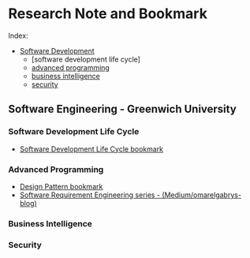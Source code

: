 # Research Note and Bookmark
Index:
- [Software Development](#software-engineering---greenwich-university)
  - [software development life cycle]
  - [advanced programming](#advanced-programming)
  - [business intelligence](#business-intelligence)
  - [security](#security)





## Software Engineering - Greenwich University
### Software Development Life Cycle
 - [Software Development Life Cycle bookmark](https://keep.google.com/u/0/#label/Software%20Development%20Life%20Cycle)

### Advanced Programming
 - [Design Pattern bookmark](https://keep.google.com/u/0/#label/Design%20Pattern)
 - [Software Requirement Engineering series - (Medium/omarelgabrys-blog)](https://medium.com/omarelgabrys-blog/requirements-engineering-introduction-part-1-6d49001526d3)


### Business Intelligence

### Security
